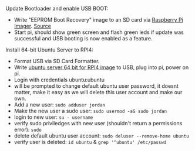 Update Bootloader and enable USB BOOT:
- Write "EEPROM Boot Recovery" image to an SD card via [Raspberry Pi Imager](https://www.raspberrypi.org/software/). [Source](https://webtechie.be/post/2020-09-29-64bit-raspbianos-on-raspberrypi4-with-usbboot/)
- Start pi, should show green screen and flash green leds if update was successful and USB booting is now enabled as a feature.

Install 64-bit Ubuntu Server to RPI4:
- Format USB via SD Card Formatter.
- Write [ubuntu server 64 bit for RPI4 image](https://www.raspberrypi.org/forums/viewtopic.php?t=278791) to USB, plug into pi, power on pi.
- Login with credentials ubuntu:ubuntu 
- will be prompted to change default ubuntu user password, it doesnt matter, make it easy as we will delete this user account and make our own.
- Add a new user: `sudo adduser jordan`
- Make the new user a sudo user: `sudo usermod -aG sudo jordan`
- login to new user: `su - username`
- verify sudo priviledges with new user (shouldn't return a permissions error): `sudo`
- delete default ubuntu user account: `sudo deluser --remove-home ubuntu`
- verify user is deleted: `id ubuntu` & `grep '^ubuntu' /etc/passwd`
